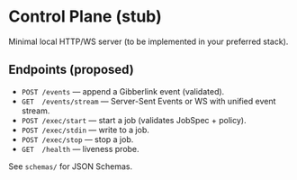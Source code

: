 # Control Plane (stub)

Minimal local HTTP/WS server (to be implemented in your preferred stack).

## Endpoints (proposed)
- `POST /events` — append a Gibberlink event (validated).
- `GET  /events/stream` — Server-Sent Events or WS with unified event stream.
- `POST /exec/start` — start a job (validates JobSpec + policy).
- `POST /exec/stdin` — write to a job.
- `POST /exec/stop` — stop a job.
- `GET  /health` — liveness probe.

See `schemas/` for JSON Schemas.
